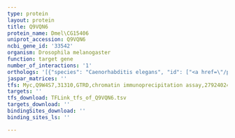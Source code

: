 ```yaml
---
type: protein
layout: protein
title: Q9VQN6
protein_name: Dmel\CG15406
uniprot_accession: Q9VQN6
ncbi_gene_id: '33542'
organism: Drosophila melanogaster
function: target gene
number_of_interactions: '1'
orthologs: '[{"species": "Caenorhabditis elegans", "id": ["<a href=\"/protein/q19376\">Q19376</a>"]}, {"species": "Saccharomyces cerevisiae", "id": ["<a href=\"/protein/p43562\">P43562</a>"]}]'
jaspar_matrices: ''
tfs: Myc,Q9W4S7,31310,GTRD,chromatin immunoprecipitation assay,27924024%5Buid%5D,No
targets: ''
tfs_download: TFLink_tfs_of_Q9VQN6.tsv
targets_download: ''
bindingSites_download: ''
binding_sites_ls: ''

---
```

